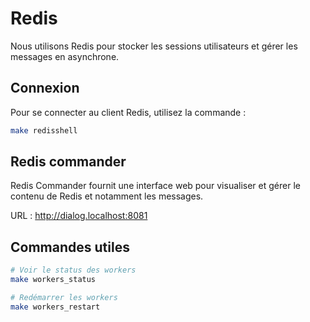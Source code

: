 # Redis

Nous utilisons Redis pour stocker les sessions utilisateurs et gérer les messages en asynchrone.

## Connexion

Pour se connecter au client Redis, utilisez la commande :

```bash
make redisshell
```

## Redis commander

Redis Commander fournit une interface web pour visualiser et gérer le contenu de Redis et notamment les messages.

URL : http://dialog.localhost:8081

## Commandes utiles

```bash
# Voir le status des workers
make workers_status
````

```bash
# Redémarrer les workers
make workers_restart
```
